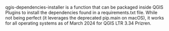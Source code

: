 qgis-dependencies-installer is a function that can be packaged inside QGIS Plugins to install the dependencies found in a requirements.txt file. While not being perfect (it leverages the deprecated pip.main on macOS), it works for all operating systems as of March 2024 for QGIS LTR 3.34 Prizren.